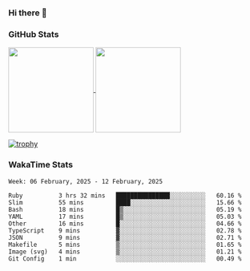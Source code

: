 ### Hi there 👋

### GitHub Stats

<a href="https://github.com/anuraghazra/github-readme-stats">
  <img align="center" height="170px" src="https://github-readme-stats.vercel.app/api/top-langs/?username=tksfjt1024&layout=compact&count_private=true&show_icons=true&show_icons=true&theme=graywhite" />
</a>
<a href="https://github.com/anuraghazra/github-readme-stats">
  <img align="center" height="170px" src="https://github-readme-stats.vercel.app/api?username=tksfjt1024&count_private=true&show_icons=true&show_icons=true&theme=graywhite" />
</a>

[![trophy](https://github-profile-trophy.vercel.app/?username=tksfjt1024)](https://github.com/ryo-ma/github-profile-trophy)

### WakaTime Stats

<!--START_SECTION:waka-->
```text
Week: 06 February, 2025 - 12 February, 2025

Ruby          3 hrs 32 mins   ███████████████░░░░░░░░░░   60.16 % 
Slim          55 mins         ████░░░░░░░░░░░░░░░░░░░░░   15.66 % 
Bash          18 mins         █▒░░░░░░░░░░░░░░░░░░░░░░░   05.19 % 
YAML          17 mins         █▒░░░░░░░░░░░░░░░░░░░░░░░   05.03 % 
Other         16 mins         █░░░░░░░░░░░░░░░░░░░░░░░░   04.66 % 
TypeScript    9 mins          ▓░░░░░░░░░░░░░░░░░░░░░░░░   02.78 % 
JSON          9 mins          ▓░░░░░░░░░░░░░░░░░░░░░░░░   02.71 % 
Makefile      5 mins          ▒░░░░░░░░░░░░░░░░░░░░░░░░   01.65 % 
Image (svg)   4 mins          ▒░░░░░░░░░░░░░░░░░░░░░░░░   01.21 % 
Git Config    1 min           ░░░░░░░░░░░░░░░░░░░░░░░░░   00.49 % 
```
<!--END_SECTION:waka-->
